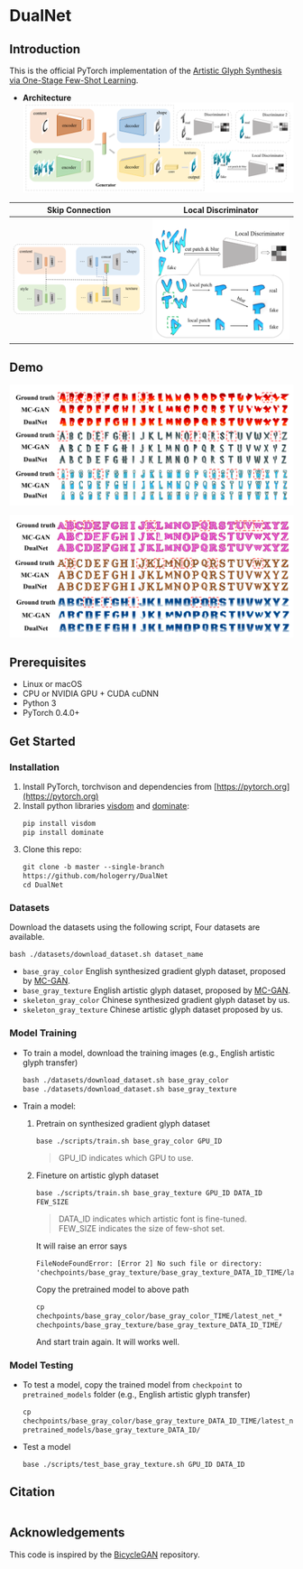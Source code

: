 # DualNet

## Introduction
This is the official PyTorch implementation of the [Artistic Glyph Synthesis via One-Stage Few-Shot Learning]().

- **Architecture**
![Architecture](imgs/architecture.png)

Skip Connection               |  Local Discriminator
:----------------------------:|:-------------------------:
![](imgs/skipconnection.png)  |  ![](imgs/localpatch.png)


## Demo
![](imgs/comparison1.png)

![](imgs/comparison2.png)


## Prerequisites
- Linux or macOS
- CPU or NVIDIA GPU + CUDA cuDNN
- Python 3
- PyTorch 0.4.0+


## Get Started

### Installation
1. Install PyTorch, torchvison and dependencies from [https://pytorch.org](https://pytorch.org)
2. Install python libraries [visdom](https://github.com/facebookresearch/visdom) and [dominate](https://github.com/Knio/dominate):
   ```shell
   pip install visdom
   pip install dominate
   ```
3. Clone this repo:
   ```shell
   git clone -b master --single-branch https://github.com/hologerry/DualNet
   cd DualNet
   ```

### Datasets
Download the datasets using the following script, Four datasets are available.
```
bash ./datasets/download_dataset.sh dataset_name
```
- `base_gray_color` English synthesized gradient glyph dataset, proposed by [MC-GAN](https://arxiv.org/abs/1712.00516).
- `base_gray_texture` English artistic glyph dataset, proposed by [MC-GAN](https://arxiv.org/abs/1712.00516).
- `skeleton_gray_color` Chinese synthesized gradient glyph dataset by us.
- `skeleton_gray_texture` Chinese artistic glyph dataset proposed by us.

### Model Training
- To train a model, download the training images (e.g., English artistic glyph transfer)
  ```
  bash ./datasets/download_dataset.sh base_gray_color
  base ./datasets/download_dataset.sh base_gray_texture
  ```

- Train a model:
  1. Pretrain on synthesized gradient glyph dataset
     ```
     base ./scripts/train.sh base_gray_color GPU_ID
     ```
     > GPU_ID indicates which GPU to use.
  2. Fineture on artistic glyph dataset
     ```
     base ./scripts/train.sh base_gray_texture GPU_ID DATA_ID FEW_SIZE
     ```
     > DATA_ID indicates which artistic font is fine-tuned.  
     > FEW_SIZE indicates the size of few-shot set.  
     
     It will raise an error says
     ```
     FileNodeFoundError: [Error 2] No such file or directory: 'chechpoints/base_gray_texture/base_gray_texture_DATA_ID_TIME/latest_net_G.pth
     ```
     Copy the pretrained model to above path
     ```
     cp chechpoints/base_gray_color/base_gray_color_TIME/latest_net_* chechpoints/base_gray_texture/base_gray_texture_DATA_ID_TIME/
     ```
     And start train again. It will works well.

### Model Testing
- To test a model, copy the trained model from `checkpoint` to `pretrained_models` folder (e.g., English artistic glyph transfer)
  ```
  cp chechpoints/base_gray_color/base_gray_texture_DATA_ID_TIME/latest_net_* pretrained_models/base_gray_texture_DATA_ID/
  ```

- Test a model
  ```
  base ./scripts/test_base_gray_texture.sh GPU_ID DATA_ID
  ```


## Citation
```
```


## Acknowledgements
This code is inspired by the [BicycleGAN](https://github.com/junyanz/BicycleGAN) repository.